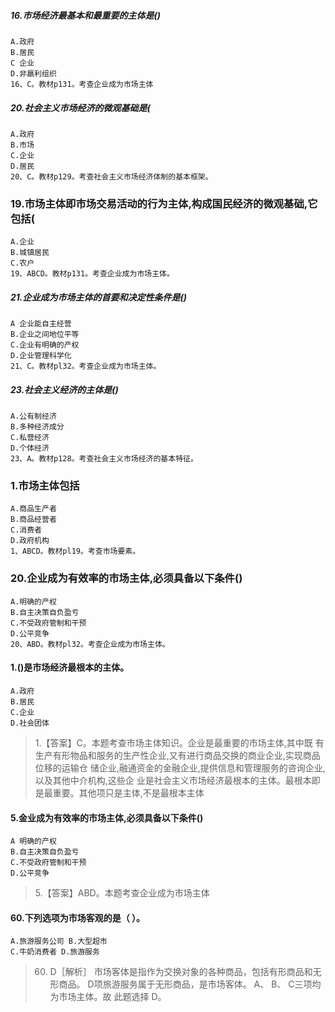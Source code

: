 ##### 16.市场经济最基本和最重要的主体是()
    A.政府
    B.居民
    C 企业
    D.非羸利组织
    16、C。教材p131。考查企业成为市场主体
        
##### 20.社会主义市场经济的微观基础是(
    A.政府
    B.市场
    C.企业
    D.居民
    20、C。教材p129。考查社会主义市场经济体制的基本框架。

### 19.市场主体即市场交易活动的行为主体,构成国民经济的微观基础,它包括(
    A.企业
    B.城镇居民
    C.农户
    19、ABCD。教材p131。考查企业成为市场主体。

##### 21.企业成为市场主体的首要和决定性条件是()
    A 企业能自主经营
    B.企业之间地位平等
    C.企业有明确的产权
    D.企业管理科学化
    21、C。教材pl32。考查企业成为市场主体。

##### 23.社会主义经济的主体是()
    A.公有制经济
    B.多种经济成分
    C.私营经济
    D.个体经济
    23、A。教材p128。考查社会主义市场经济的基本特征。

### 1.市场主体包括
    A.商品生产者
    B.商品经营者
    C.消费者
    D.政府机构
    1、ABCD。教材pl19。考查市场要素。

### 20.企业成为有效率的市场主体,必须具备以下条件()
    A.明确的产权
    B.自主决策自负盈亏
    C.不受政府管制和干预
    D.公平竞争
    20、ABD。教材pl32。考查企业成为市场主体。    

#### 1.()是市场经济最根本的主体。
    A.政府
    B.居民
    C.企业
    D.社会团体
>   1.【答案】C。本题考查市场主体知识。企业是最重要的市场主体,其中既
    有生产有形物品和服务的生产性企业,又有进行商品交换的商业企业,实现商品位移的运输仓
    储企业,融通资金的金融企业,提供信息和管理服务的咨询企业,以及其他中介机构,这些企
    业是社会主义市场经济最根本的主体。最根本即是最重要。其他项只是主体,不是最根本主体       

#### 5.金业成为有效率的市场主体,必须具备以下条件()
    A 明确的产权
    B.自主决策自负盈亏
    C.不受政府管制和干预
    D.公平竞争
>   5.【答案】ABD。本题考查企业成为市场主体    
    
#### 60.下列选项为市场客观的是（ ）。
    A.旅游服务公司 B.大型超市
    C.牛奶消费者 D.旅游服务
>   60. D［解析］ 市场客体是指作为交换对象的各种商品，包括有形商品和无
    形商品。 D项旅游服务属于无形商品，是市场客体。 A、 B、 C三项均为市场主体。故
    此题选择 D。














     